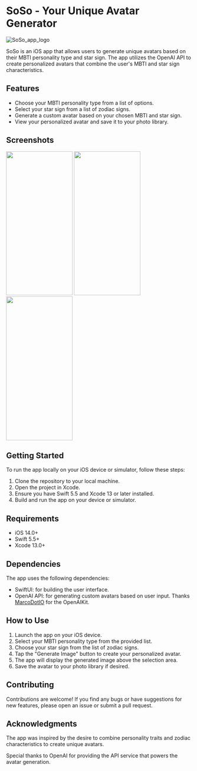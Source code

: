 # SoSo - Your Unique Avatar Generator

![SoSo_app_logo](https://github.com/peng1z/SoSo/assets/122559740/2a931158-890d-4efc-83a6-5f5523c3dfa7)


SoSo is an iOS app that allows users to generate unique avatars based on their MBTI personality type and star sign. The app utilizes the OpenAI API to create personalized avatars that combine the user's MBTI and star sign characteristics.

## Features

- Choose your MBTI personality type from a list of options.
- Select your star sign from a list of zodiac signs.
- Generate a custom avatar based on your chosen MBTI and star sign.
- View your personalized avatar and save it to your photo library.

## Screenshots

<img src="https://github.com/peng1z/SoSo/assets/122559740/77b92c8a-b85f-4501-8123-0aad08e16c52" width="180" height="390">
<img src="https://github.com/peng1z/SoSo/assets/122559740/533b3670-7c98-4f3b-8a20-98623fe240da" width="180" height="390">
<img src="https://github.com/peng1z/SoSo/assets/122559740/8c87567f-19bb-4931-aaa2-06ea447dcd15" width="180" height="390">


## Getting Started

To run the app locally on your iOS device or simulator, follow these steps:

1. Clone the repository to your local machine.
2. Open the project in Xcode.
3. Ensure you have Swift 5.5 and Xcode 13 or later installed.
4. Build and run the app on your device or simulator.

## Requirements

- iOS 14.0+
- Swift 5.5+
- Xcode 13.0+

## Dependencies

The app uses the following dependencies:

- SwiftUI: for building the user interface.
- OpenAI API: for generating custom avatars based on user input. Thanks [MarcoDotIO](https://github.com/MarcoDotIO/OpenAIKit) for the OpenAIKit.

## How to Use

1. Launch the app on your iOS device.
2. Select your MBTI personality type from the provided list.
3. Choose your star sign from the list of zodiac signs.
4. Tap the "Generate Image" button to create your personalized avatar.
5. The app will display the generated image above the selection area.
6. Save the avatar to your photo library if desired.

## Contributing

Contributions are welcome! If you find any bugs or have suggestions for new features, please open an issue or submit a pull request.

## Acknowledgments

The app was inspired by the desire to combine personality traits and zodiac characteristics to create unique avatars.

Special thanks to OpenAI for providing the API service that powers the avatar generation.

